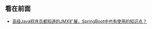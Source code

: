 看在前面
------

* <a href="https://baijiahao.baidu.com/s?id=1668247436055457456&wfr=spider&for=pc">高级Java程序员都知道的JMX扩展，SpringBoot中也有使用的知识点？</a>
